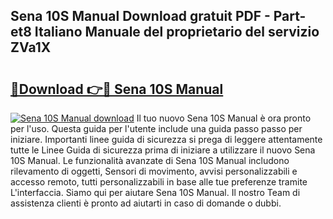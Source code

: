## Sena 10S Manual Download gratuit PDF - Part-et8 Italiano Manuale del proprietario del servizio ZVa1X

# <h2><a href="http://dfbemd.blite.top/?on=Sena+10S+Manual">🔗Download 👉🔴 Sena 10S Manual</a></h2>

[![Sena 10S Manual download](https://i.imgur.com/lujVjoI.png)](http://dfbemd.blite.top/?on=Sena+10S+Manual)
Il tuo nuovo Sena 10S Manual è ora pronto per l'uso. Questa guida per l'utente include una guida passo passo per iniziare. Importanti linee guida di sicurezza si prega di leggere attentamente tutte le Linee Guida di sicurezza prima di iniziare a utilizzare il nuovo Sena 10S Manual. Le funzionalità avanzate di Sena 10S Manual includono rilevamento di oggetti, Sensori di movimento, avvisi personalizzabili e accesso remoto, tutti personalizzabili in base alle tue preferenze tramite L'interfaccia. Siamo qui per aiutare Sena 10S Manual. Il nostro Team di assistenza clienti è pronto ad aiutarti in caso di domande o dubbi.
